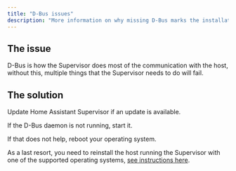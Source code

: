 ```yaml
---
title: "D-Bus issues"
description: "More information on why missing D-Bus marks the installation as unsupported."
---
```


## The issue

D-Bus is how the Supervisor does most of the communication with the host,
without this, multiple things that the Supervisor needs to do will fail.

## The solution

Update Home Assistant Supervisor if an update is available.

If the D-Bus daemon is not running, start it.

If that does not help, reboot your operating system.

As a last resort, you need to reinstall the host running the Supervisor
with one of the supported operating systems, [see instructions here](/more-info/unsupported/os).
